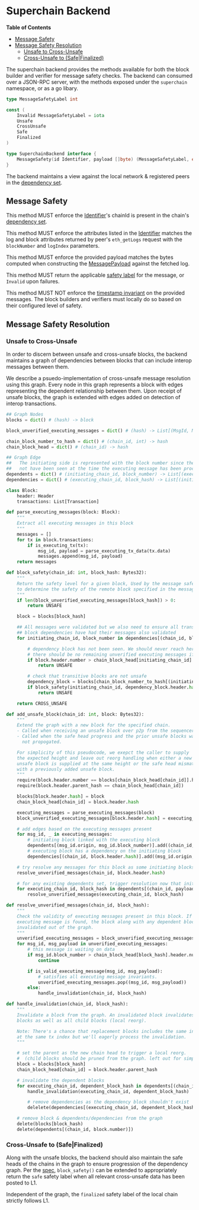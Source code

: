 # Superchain Backend

<!-- START doctoc generated TOC please keep comment here to allow auto update -->
<!-- DON'T EDIT THIS SECTION, INSTEAD RE-RUN doctoc TO UPDATE -->
**Table of Contents**

- [Message Safety](#message-safety)
- [Message Safety Resolution](#message-safety-resolution)
  - [Unsafe to Cross-Unsafe](#unsafe-to-cross-unsafe)
  - [Cross-Unsafe to (Safe|Finalized)](#cross-unsafe-to-safefinalized)

<!-- END doctoc generated TOC please keep comment here to allow auto update -->

The superchain backend provides the methods available for both the block builder and
verifier for message safety checks. The backend can consumed over a JSON-RPC server,
with the methods exposed under the `superchain` namespace, or as a go libary.

```go
type MessageSafetyLabel int

const (
    Invalid MessageSafetyLabel = iota
    Unsafe
    CrossUnsafe
    Safe
    Finalized
)

type SuperchainBackend interface {
    MessageSafety(id Identifier, payload []byte) (MessageSafetyLabel, error)
}
```

The backend maintains a view against the local network & registered peers in the [dependency set](./dependency_set.md).

## Message Safety

This method MUST enforce the [Identifier](./messaging.md#message-identifier)'s chainId is present in the chain's
[dependency set](./dependency_set.md).

This method MUST enforce the attributes listed in the [Identifier](./messaging.md#message-identifier) matches the log
and block attributes returned by peer's `eth_getLogs` request with the `blockNumber` and `logIndex` parameters.

This method MUST enforce the provided payload matches the bytes computed when
constructing the [MessagePayload](./messaging.md#message-payload) against the fetched log.

This method MUST return the applicable [safety label](./verifier.md#safety) for the message, or `Invalid` upon failures.

This method MUST NOT enforce the [timestamp invariant](./messaging.md#timestamp-invariant) on the provided messages. The
block builders and verifiers must locally do so based on their configured level of safety.

## Message Safety Resolution

### Unsafe to Cross-Unsafe

In order to discern between unsafe and cross-unsafe blocks, the backend maintains a graph of
dependencies between blocks that can include interop messages between them.

We describe a psuedo-implementation of cross-unsafe message resolution using this graph. Every node in
this graph represents a block with edges representing the dependent relationship between them. Upon
receipt of unsafe blocks, the graph is extended with edges added on detection of interop transactions.

```python
## Graph Nodes
blocks = dict() # (hash) -> block

block_unverified_executing_messages = dict() # (hash) -> List[(MsgId, MsgPaylaod)]

chain_block_number_to_hash = dict() # (chain_id, int) -> hash
chain_block_head = dict() # (chain_id) -> hash

## Graph Edge
##   The initiating side is represented with the block number since the corresponding payload may
##   not have been seen at the time the executing message has been processed.
dependents = dict() # (initiating_chain_id, block_number) -> List[(executing_chain_id, block_hash)]
dependencies = dict() # (executing_chain_id, block_hash) -> List[(initiating_chain_id, block_number)]

class Block:
    header: Header
    transactions: List[Transaction]

def parse_executing_messages(block: Block):
    """
    Extract all executing messages in this block
    """
    messages = []
    for tx in block.transactions:
        if is_executing_tx(tx):
            msg_id, payload = parse_executing_tx_data(tx.data)
            messages.append(msg_id, payload)
    return messages

def block_safety(chain_id: int, block_hash: Bytes32):
    """
    Return the safety level for a given block, Used by the message safety backend API
    to determine the safety of the remote block specified in the message identifier.
    """
    if len(block_unverified_executing_messages[block_hash]) > 0:
        return UNSAFE

    block = blocks[block_hash]

    ## All messages were validated but we also need to ensure all transitive
    ## block dependencies have had their messages also validated
    for initiating_chain_id, block_number in dependencies[(chain_id, block_hash)]:

        # dependency block has not been seen. We should never reach here as
        # there should be no remaining unverified executing messages if tue. 
        if block.header.number > chain_block_head[initiating_chain_id].header.number:
            return UNSAFE

        # check that transitive blocks are not unsafe
        dependency_block = blocks[chain_block_number_to_hash[(initiating_chain_id, block_number)]]
        if block_safety(initiating_chain_id, dependency_block.header.hash) == UNSAFE:
            return UNSAFE

    return CROSS_UNSAFE

def add_unsafe_block(chain_id: int, block: Bytes32):
    """
    Extend the graph with a new block for the specified chain.
    - Called when receiving an unsafe block over p2p from the sequencer
    - Called when the safe head progress and the prior unsafe blocks was
      not propogated.

    For simplicity of this pseudocode, we exepct the caller to supply
    the expected height and leave out reorg handling when either a new
    unsafe block is supplied at the same height or the safe head mismatches
    with a previously added unsafe block.
    """
    require(block.header.number == blocks[chain_block_head[chain_id]].header.number + 1)
    require(block.header.parent_hash == chain_block_head[chain_id])

    blocks[block.header.hash] = block
    chain_block_head[chain_id] = block.header.hash

    executing_messages = parse_executing_messages(block)
    block_unverified_executing_messages[block.header.hash] = executing_messages

    # add edges based on the executing messages present
    for msg_id, _ in executing_messages:
        # initiating block linked with the executing block
        dependents[(msg_id.origin, msg_id.block_number)].add((chain_id, block.header.hash))
        # executing block has a dependency on the initiating block
        dependencies[(chain_id, block.header.hash)].add((msg_id.origin, msg_id.block_number))

    # try resolve any messages for this block as some initiating blocks may be present
    resolve_unverified_messages(chain_id, block.header.hash)

    # for any existing dependents set, trigger resolution now that initiating data is available
    for executing_chain_id, block_hash in dependents[(chain_id, payload.number)]:
        resolve_unverified_messages(executing_chain_id, block_hash)

def resolve_unverified_messages(chain_id, block_hash):
    """
    Check the validity of executing messages present in this block. If an invalid
    executing message is found, the block along with any dependent blocks are
    invalidated out of the graph.
    """
    unverified_executing_messages = block_unverified_executing_messages[block_hash]
    for msg_id, msg_payload in unverified_executing_messages:
        # this message is waiting on data
        if msg_id.block_number > chain_block_head[block_hash].header.number:
            continue

        if is_valid_executing_message(msg_id, msg_payload):
            # satisfies all executing message invariants.
            unverified_executing_messages.pop((msg_id, msg_payload))
        else:
            handle_invalidation(chain_id, block_hash)

def handle_invalidation(chain_id, block_hash):
    """
    Invalidate a block from the graph. An invalidated block invalidates dependent
    blocks as well as all child blocks (local reorg).

    Note: There's a chance that replacement blocks includes the same initiated message
    at the same tx index but we'll eagerly process the invalidation.
    """

    # set the parent as the new chain head to trigger a local reorg.
    #  (child blocks should be pruned from the graph. left out for simplicity)
    block = blocks[block_hash]
    chain_block_head[chain_id] = block.header.parent_hash

    # invalidate the dependent blocks
    for executing_chain_id, dependent_block_hash in dependents[(chain_id, block.header.number)]:
        handle_invalidation(executing_chain_id, dependent_block_hash)

        # remove dependencies as the dependency block shouldn't exist
        delelete(dependencies[(executing_chain_id, dependent_block_hash)])

    # remove block & dependents/dependencies from the graph
    delete(blocks[block_hash)
    delete(dependents[(chain_id, block.number)])
```

### Cross-Unsafe to (Safe|Finalized)

Along with the unsafe blocks, the backend should also maintain the safe heads of the
chains in the graph to ensure progression of the dependency graph. Per the [spec](./verifier.md#safety),
`block_safety()` can be extended to appropriately return the `safe` safety label when all relevant cross-unsafe
data has been posted to L1.

Independent of the graph, the `finalized` safety label of the local chain strictly follows L1.
